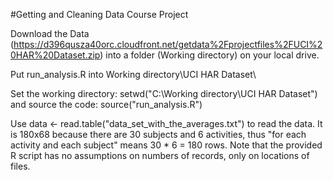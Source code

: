#Getting and Cleaning Data Course Project

Download the Data (https://d396qusza40orc.cloudfront.net/getdata%2Fprojectfiles%2FUCI%20HAR%20Dataset.zip) into a folder (Working directory) on your local drive.

Put run_analysis.R into Working directory\\UCI HAR Dataset\\

Set the working directory: setwd("C:\\Working directory\UCI HAR Dataset\") and source the code: source("run_analysis.R")

Use data <- read.table("data_set_with_the_averages.txt") to read the data. It is 180x68 because there are 30 subjects and 6 activities, thus "for each activity and each subject" means 30 * 6 = 180 rows. Note that the provided R script has no assumptions on numbers of records, only on locations of files.